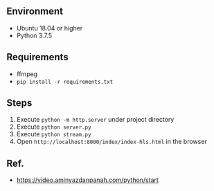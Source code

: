 ## Environment

- Ubuntu 18.04 or higher
- Python 3.7.5

## Requirements

- ffmpeg
- `pip install -r requirements.txt`

## Steps
1. Execute `python -m http.server` under project directory
2. Execute `python server.py`
3. Execute `python stream.py`
4. Open `http://localhost:8000/index/index-hls.html` in the browser

## Ref.

- https://video.aminyazdanpanah.com/python/start